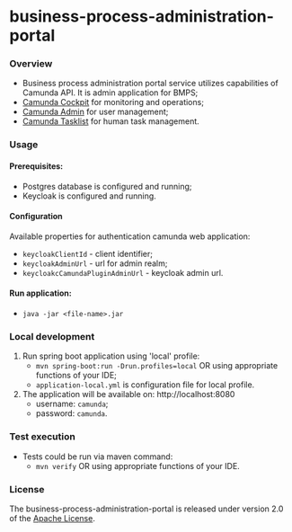 # business-process-administration-portal

### Overview

* Business process administration portal service utilizes capabilities of Camunda API. It is admin
  application for BMPS;
* [Camunda Cockpit](https://docs.camunda.org/manual/latest/webapps/cockpit/) for monitoring and
  operations;
* [Camunda Admin](https://docs.camunda.org/manual/latest/webapps/admin/) for user management;
* [Camunda Tasklist](https://docs.camunda.org/manual/latest/webapps/tasklist/) for human task
  management.
  
### Usage

#### Prerequisites:

* Postgres database is configured and running;
* Keycloak is configured and running.

#### Configuration

Available properties for authentication camunda web application:

* `keycloakClientId` -  client identifier;
* `keycloakAdminUrl` - url for admin realm;
* `keycloakcCamundaPluginAdminUrl` - keycloak admin url.

#### Run application:

* `java -jar <file-name>.jar`

### Local development

1. Run spring boot application using 'local' profile:
    * `mvn spring-boot:run -Drun.profiles=local` OR using appropriate functions of your IDE;
    * `application-local.yml` is configuration file for local profile.
2. The application will be available on: http://localhost:8080
    * username: `camunda`;
    * password: `camunda`.

### Test execution

* Tests could be run via maven command:
    * `mvn verify` OR using appropriate functions of your IDE.
    
### License

The business-process-administration-portal is released under version 2.0 of
the [Apache License](https://www.apache.org/licenses/LICENSE-2.0).